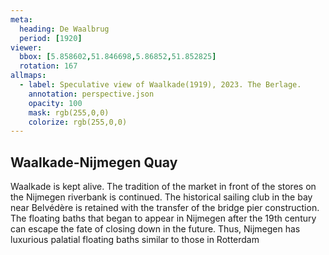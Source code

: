 ```yaml
---
meta:
  heading: De Waalbrug
  period: [1920]
viewer:
  bbox: [5.858602,51.846698,5.86852,51.852825]
  rotation: 167
allmaps:
  - label: Speculative view of Waalkade(1919), 2023. The Berlage.
    annotation: perspective.json
    opacity: 100
    mask: rgb(255,0,0)
    colorize: rgb(255,0,0)
---
```


## Waalkade-Nijmegen Quay

Waalkade is kept alive. The tradition of the market in front of the stores on the Nijmegen riverbank is continued. The historical sailing club in the bay near Belvédère is retained with the transfer of the bridge pier construction. The floating baths that began to appear in Nijmegen after the 19th century can escape the fate of closing down in the future. Thus, Nijmegen has luxurious palatial floating baths similar to those in Rotterdam 
